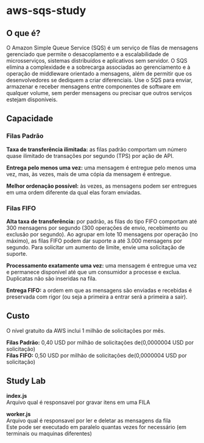 # aws-sqs-study

## O que é?
O Amazon Simple Queue Service (SQS) é um serviço de filas de mensagens gerenciado que permite o desacoplamento e a escalabilidade de microsserviços, sistemas distribuídos e aplicativos sem servidor. O SQS elimina a complexidade e a sobrecarga associadas ao gerenciamento e à operação de middleware orientado a mensagens, além de permitir que os desenvolvedores se dediquem a criar diferenciais. Use o SQS para enviar, armazenar e receber mensagens entre componentes de software em qualquer volume, sem perder mensagens ou precisar que outros serviços estejam disponíveis.  

## Capacidade
### Filas Padrão
**Taxa de transferência ilimitada:** as filas padrão comportam um número quase ilimitado de transações por segundo (TPS) por ação de API.  

**Entrega pelo menos uma vez:** uma mensagem é entregue pelo menos uma vez, mas, às vezes, mais de uma cópia da mensagem é entregue.  

**Melhor ordenação possível:** às vezes, as mensagens podem ser entregues em uma ordem diferente da qual elas foram enviadas.  

### Filas FIFO
**Alta taxa de transferência:** por padrão, as filas do tipo FIFO comportam até 300 mensagens por segundo (300 operações de envio, recebimento ou exclusão por segundo). Ao agrupar em lote 10 mensagens por operação (no máximo), as filas FIFO podem dar suporte a até 3.000 mensagens por segundo. Para solicitar um aumento de limite, envie uma solicitação de suporte.  

**Processamento exatamente uma vez:** uma mensagem é entregue uma vez e permanece disponível até que um consumidor a processe e exclua. Duplicatas não são inseridas na fila.  

**Entrega FIFO:** a ordem em que as mensagens são enviadas e recebidas é preservada com rigor (ou seja a primeira a entrar será a primeira a sair).  

## Custo  
O nível gratuito da AWS inclui 1 milhão de solicitações por mês.

**Filas Padrão:** 0,40 USD por milhão de solicitações de(0,0000004 USD por solicitação)  
**Filas FIFO:** 0,50 USD por milhão de solicitações de(0,0000004 USD por solicitação)

## Study Lab  
  
**index.js**    
Arquivo qual é responsavel por gravar itens em uma FILA  
  
**worker.js**    
Arquivo qual é responsavel por ler e deletar as mensagens da fila    
Este pode ser executado em paralelo quantas vezes for necessário (em terminais ou maquinas diferentes)  
